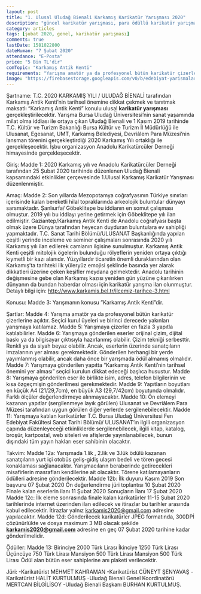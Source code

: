 ```yaml
---
layout: post
title: "1. Ulusal Uludağ Bienali Karkamış Karikatür Yarışması 2020"
description: "güncel karikatür yarışması, para ödüllü karikatür yarışmaları 2020"
category: articles
tags: [şubat 2020, genel, karikatür yarışması]
comments: true
lastDate: 1581022800
dateHuman: "7 Şubat 2020"
attendance: "E-Posta"
price: "5 Bin TL'dir"
comTopic: "Karkamış Antik Kenti"
requirements: "Yarışma amatör ya da profesyonel bütün karikatür çizerlerine açıktır"
image: "https://firebasestorage.googleapis.com/v0/b/edebiyat-yarismalari.appspot.com/o/karkamis-karikatur-yarismasi.jpg?alt=media&token=4d6e4c16-20b6-4e0e-a368-1e6e8c0119c8"
---
```


Şartname:
T.C. 2020 KARKAMIŞ YILI / ULUDAĞ BİENALİ tarafından Karkamış Antik Kenti’nin tarihsel önemine dikkat çekmek ve tanıtmak maksatlı “Karkamış Antik Kenti” konulu ulusal **karikatür yarışması** gerçekleştirilecektir. Yarışma Bursa Uludağ Üniversitesi’nin sanat yaşamında milat olma iddiası ile ortaya çıkan Uludağ Bienali ve 1 Kasım 2019 tarihinde T.C. Kültür ve Turizm Bakanlığı Bursa Kültür ve Turizm İl Müdürlüğü ile Ulusanat, Egesanat, UMT, Karkamış Belediyesi, Devriâlem Para Müzesi’nin lansman törenini gerçekleştirdiği 2020 Karkamış Yılı ortaklığı ile gerçekleşecektir. İşbu organizasyon Anadolu Karikatürcüler Derneği himayesinde gerçekleşecektir.

Giriş:
Madde 1: 2020 Karkamış yılı ve Anadolu Karikatürcüler Derneği tarafından 25 Şubat 2020 tarihinde düzenlenen Uludağ Bienali kapsamındaki etkinlikler çerçevesinde 1.Ulusal Karkamış Karikatür Yarışması düzenlenmiştir.

Amaç:
Madde 2: Son yıllarda Mezopotamya coğrafyasının Türkiye sınırları içerisinde kalan bereketli hilal topraklarında arkeolojik buluntular dünyayı sarsmaktadır. Şanlıurfa/ Göbeklitepe bu iddianın en somut çalışması olmuştur. 2019 yılı bu iddiayı yerine getirmek için Göbeklitepe yılı ilan edilmiştir.
Gaziantep/Karkamış Antik Kenti de Anadolu coğrafyası başta olmak üzere Dünya tarafından heyecan duyduran buluntulara ev sahipliği yapmaktadır. T.C. Sanat Tarihi Bölümü/ULUSANAT Başkanlığında yapılan çeşitli yerinde inceleme ve seminer çalışmaları sonrasında 2020 yılı Karkamış yılı ilan edilerek camianın ilgisine sunulmuştur.
Karkamış Antik Kenti çeşitli mitolojik ögelerin bulunduğu rölyeflerin yeniden ortaya çıktığı kıymetli bir kazı alanıdır. Yüzyıllardır ticaretin önemli duraklarından olan Karkamış’ta tarihteki ilk yüleryüz emojisi şeklinde basında yer alarak dikkatleri üzerine çeken keşifler meydana gelmektedir. Anadolu tarihinin değişmesine gebe olan Karkamış kazısı yeniden gün yüzüne çıkarılırken dünyanın da bundan haberdar olması için karikatür yarışma ilan olunmuştur.
Detaylı bilgi için: http://www.karkamis.bel.tr/ilcemiz-tarihce-3.html

Konusu:
Madde 3: Yarışmanın konusu ”Karkamış Antik Kenti”dir.

Şartlar:
Madde 4: Yarışma amatör ya da profesyonel bütün karikatür çizerlerine açıktır. Seçici kurul üyeleri ve birinci derecede yakınları yarışmaya katılamaz.
Madde 5: Yarışmaya çizerler en fazla 3 yapıtla katılabilirler.
Madde 6: Yarışmaya gönderilen eserler orijinal çizim, dijital baskı ya da bilgisayar çıktısıyla hazırlanmış olabilir. Çizim tekniği serbesttir. Renkli ya da siyah beyaz olabilir. Ancak, eserlerin üzerinde sanatçıların imzalarının yer alması gerekmektedir. Gönderilen herhangi bir yerde yayımlanmış olabilir, ancak daha önce bir yarışmada ödül almamış olmalıdır.
Madde 7: Yarışmaya gönderilen yapıtta “Karkamış Antik Kenti’nin tarihsel önemini yer alması” seçici kurulun dikkat edeceği başlıca husustur.
Madde 8: Yarışmaya gönderilen eser ile birlikte isim, adres, telefon bilgilerinin ve kısa özgeçmişin gönderilmesi gerekmektedir.
Madde 9: Yapıtların boyutları en küçük A4 (21/29,7cm), en büyük A3 (29,7/42cm) boyutunda olmalıdır. Farklı ölçüler değerlendirmeye alınmayacaktır.
Madde 10: Ön elemeyi kazanan yapıtlar (sergilenmeye layık görülen) Ulusanat ve Devriâlem Para Müzesi tarafından uygun görülen diğer yerlerde sergilenebilecektir.
Madde 11: Yarışmaya katılan karikatürler T.C. Bursa Uludağ Üniversitesi Fen Edebiyat Fakültesi Sanat Tarihi Bölümü/ ULUSANAT’ın ilgili organizasyon çapında düzenleyeceği etkinliklerde sergilenebilecek, ilgili kitap, katalog, broşür, kartpostal, web siteleri ve afişlerde yayınlanabilecek, bunun dışındaki tüm yayın hakları eser sahibinin olacaktır.

Takvim:
Madde 12a: Yarışmada 1.lik , 2.lik ve 3.lük ödülü kazanan sanatçıların yurt içi otobüs geliş-gidiş ulaşım bedeli ve tören gecesi konaklaması sağlanacaktır. Yarışmacıların beraberinde getirecekleri misafirlerin masrafları kendilerine ait olacaktır. Törene katılamayanların ödülleri adresine gönderilecektir.
Madde 12b:
İlk duyuru Kasım 2019
Son başvuru 07 Şubat 2020
Ön değerlendirme jüri toplantısı 10 Şubat 2020
Finale kalan eserlerin ilanı 11 Şubat 2020
Sonuçların İlanı 17 Şubat 2020
Madde 12c: İlk eleme sonrasında finale kalan karikatürler 11-15 Şubat 2020 tarihlerinde internet üzerinden ilan edilecek ve itirazlar bu tarihler arasında kabul edilecektir. İtirazlar yalnız karkamis2020@gmail.com adresine yapılacaktır.
Madde 12d: Gönderilecek karikatürler JPEG formatında, 300DPİ çözünürlükte ve dosya maximum 3 MB olacak şekilde **karkamis2020@gmail.com** adresine en geç 07 Şubat 2020 tarihine kadar gönderilmelidir.

Ödüller:
Madde 13:
Birinciye 2000 Türk Lirası
İkinciye 1250 Türk Lirası
Üçüncüye 750 Türk Lirası
Mansiyon 500 Türk Lirası
Mansiyon 500 Türk Lirası
Ödül alan bütün eser sahiplerine anı plaketi verilecektir.

Jüri:
-Karikatürist MEHMET KAHRAMAN
-Karikatürist CÜNEYT ŞENYAVAŞ
-Karikatürist HALİT KURTULMUŞ
-Uludağ Bienali Genel Koordinatörü MERTCAN BİLGİLİSOY
-Uludağ Bienali Başkanı BURHAN KURTULMUŞ.